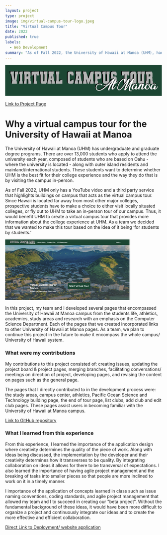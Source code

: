 ```yaml
---
layout: project
type: project
image: img/virtual-campus-tour-logo.jpeg
title: "Virtual Campus Tour"
date: 2022
published: true
labels:
  - Web Development
summary: "As of Fall 2022, the University of Hawaii at Manoa (UHM), had a virtual campus tour comprised of YouTube videos along with a third-party application that describes the buildings. By the UHM having a tour, it allowed for the university to be more accessible to out-of-state and neighboring island residents who are not able to visit campus. Therefore, my team and I created a virtual campus tour with the idea of it being 'for students by students.’"
---
```

<img class="img-fluid" width="700px" src="../img/virtual-campus-tour-logo.png">

[Link to Project Page](https://virtual-campus-tour.github.io/)

# Why a virtual campus tour for the University of Hawaii at Manoa

The University of Hawaii at Manoa (UHM) has undergraduate and graduate degree programs. There are over 13,000 students who apply to attend the university each year, composed of students who are based on Oahu - where the university is located - along with outer island residents and mainland/international students. These students want to determine whether UHM is the best fit for their college experience and the way they do that is by visiting the campus in-person.

As of Fall 2022, UHM only has a YouTube video and a third party service that highlights buildings on campus that acts as the virtual campus tour. Since Hawaii is located far away from most other major colleges, prospective students have to make a choice to either visit locally situated colleges, or fly out to UHM to take an in-person tour of our campus. Thus, it would benefit UHM to create a virtual campus tour that provides more information about the college experience at UHM. As a team we decided that we wanted to make this tour based on the idea of it being ‘for students by students.’

<img class="rounded float-start pe-4" width="400px" src="../img/virtual-campus-tour-homepage.png">

In this project, my team and I developed several pages that encompassed the University of Hawaii at Manoa campus from the students life, athletics, academics, study areas and research with an emphasis on the Computer Science Department. Each of the pages that we created incorporated links to other University of Hawaii at Manoa pages. As a team, we plan to continue this project in the future to make it encompass the whole campus/ University of Hawaii system.

### What were my contributions

My contributions to this project consisted of: creating issues, updating the project board & project pages, merging branches, facilitating conversations/ meetings on direction of project, developing pages, and revising the content on pages such as the general page. 

The pages that I directly contributed to in the development process were: the study areas, campus center, athletics,  Pacific Ocean Science and Technology building page, the end of tour page, list clubs, add club and edit club pages. These pages assist users in becoming familiar with the University of Hawaii at Manoa campus.

[Link to GitHub repository](https://github.com/virtual-campus-tour/virtual-campus-tour)

### What I learned from this experience

From this experience, I learned the importance of the application design where creativity determines the quality of the piece of work. Along with ideas being discussed, the implementation by the developer and their creativity determines how it transverses to be quality. By integrating collaboration on ideas it allows for there to be transversal of expectations. I also learned the importance of having agile project management and the breaking of tasks into smaller pieces so that people are more inclined to work on it in a timely manner. 

I  importance of the application of concepts learned in class such as issue naming conventions, coding standards, and agile project management that allowed my team and I to succeed in creating our "beta project". Without the fundamental background of these ideas, it would have been more difficult to organize a project and continuously integrate our ideas and to create the more effective and efficient collaboration.

[Direct Link to Deployment/ website application](https://uh-virtual-campus-tour.xyz/)
